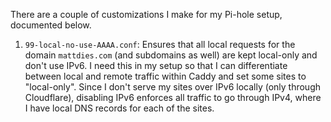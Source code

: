 There are a couple of customizations I make for my Pi-hole setup, documented below.

1. `99-local-no-use-AAAA.conf`: Ensures that all local requests for the domain `mattdies.com` (and subdomains as well) are kept local-only and don't use IPv6. I need this in my setup so that I can differentiate between local and remote traffic within Caddy and set some sites to "local-only". Since I don't serve my sites over IPv6 locally (only through Cloudflare), disabling IPv6 enforces all traffic to go through IPv4, where I have local DNS records for each of the sites.
